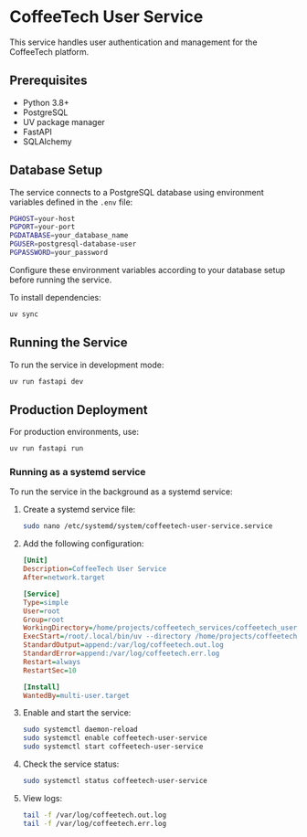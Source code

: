 # CoffeeTech User Service

This service handles user authentication and management for the CoffeeTech platform.

## Prerequisites

- Python 3.8+
- PostgreSQL
- UV package manager
- FastAPI
- SQLAlchemy

## Database Setup

The service connects to a PostgreSQL database using environment variables defined in the `.env` file:

```bash
PGHOST=your-host
PGPORT=your-port
PGDATABASE=your_database_name
PGUSER=postgresql-database-user
PGPASSWORD=your_password
```

Configure these environment variables according to your database setup before running the service.

To install dependencies:

```bash
uv sync
```

## Running the Service

To run the service in development mode:

```bash
uv run fastapi dev
```

## Production Deployment

For production environments, use:

```bash
uv run fastapi run
```

### Running as a systemd service

To run the service in the background as a systemd service:

1. Create a systemd service file:

    ```bash
    sudo nano /etc/systemd/system/coffeetech-user-service.service
    ```

2. Add the following configuration:

    ```ini
    [Unit]
    Description=CoffeeTech User Service
    After=network.target

    [Service]
    Type=simple
    User=root
    Group=root
    WorkingDirectory=/home/projects/coffeetech_services/coffeetech_user_service/
    ExecStart=/root/.local/bin/uv --directory /home/projects/coffeetech_services/coffeetech_user_service/ run fastapi run
    StandardOutput=append:/var/log/coffeetech.out.log
    StandardError=append:/var/log/coffeetech.err.log
    Restart=always
    RestartSec=10

    [Install]
    WantedBy=multi-user.target
    ```

3. Enable and start the service:

    ```bash
    sudo systemctl daemon-reload
    sudo systemctl enable coffeetech-user-service
    sudo systemctl start coffeetech-user-service
    ```

4. Check the service status:

    ```bash
    sudo systemctl status coffeetech-user-service
    ```

5. View logs:

    ```bash
    tail -f /var/log/coffeetech.out.log
    tail -f /var/log/coffeetech.err.log
    ```
